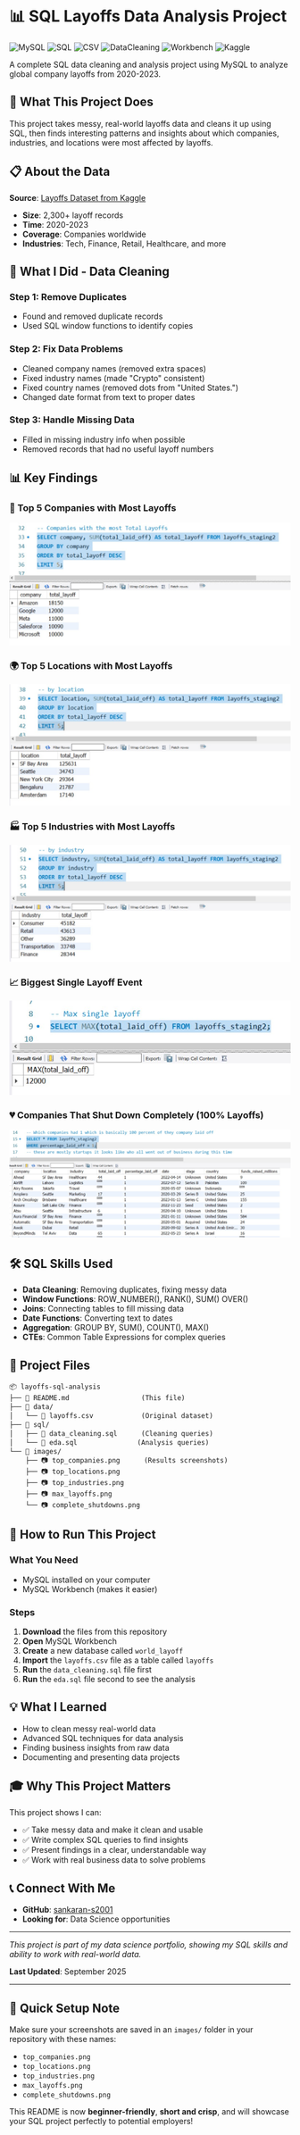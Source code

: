 # 📊 SQL Layoffs Data Analysis Project

![MySQL](https://img.shields.io/badge/MySQL-4479A1?style=for-the-badge&logo=mysql&logoColor=white)
![SQL](https://img.shields.io/badge/SQL-336791?style=for-the-badge&logo=postgresql&logoColor=white)
![CSV](https://img.shields.io/badge/CSV-FFDD00?style=for-the-badge&logo=files&logoColor=black)
![DataCleaning](https://img.shields.io/badge/Data--Cleaning-4CAF50?style=for-the-badge&logo=simpleanalytics&logoColor=white)
![Workbench](https://img.shields.io/badge/MySQL%20Workbench-00758F?style=for-the-badge&logo=mysql&logoColor=white)
![Kaggle](https://img.shields.io/badge/Kaggle-20BEFF?style=for-the-badge&logo=kaggle&logoColor=white)


A complete SQL data cleaning and analysis project using MySQL to analyze global company layoffs from 2020-2023.

## 🎯 What This Project Does

This project takes messy, real-world layoffs data and cleans it up using SQL, then finds interesting patterns and insights about which companies, industries, and locations were most affected by layoffs.

## 📋 About the Data

**Source**: [Layoffs Dataset from Kaggle](https://www.kaggle.com/datasets/swaptr/layoffs-2022)

- **Size**: 2,300+ layoff records
- **Time**: 2020-2023
- **Coverage**: Companies worldwide
- **Industries**: Tech, Finance, Retail, Healthcare, and more


## 🧹 What I Did - Data Cleaning

### Step 1: Remove Duplicates

- Found and removed duplicate records
- Used SQL window functions to identify copies


### Step 2: Fix Data Problems

- Cleaned company names (removed extra spaces)
- Fixed industry names (made "Crypto" consistent)
- Fixed country names (removed dots from "United States.")
- Changed date format from text to proper dates


### Step 3: Handle Missing Data

- Filled in missing industry info when possible
- Removed records that had no useful layoff numbers


## 📊 Key Findings

### 🏢 Top 5 Companies with Most Layoffs
![output Screenshot](images/Top_5_companies_by_total_layoffs.jpg)

### 🌍 Top 5 Locations with Most Layoffs
![output Screenshot](images/Top_5_locations_by_total_layoffs.jpg)

### 🏭 Top 5 Industries with Most Layoffs
![output Screenshot](images/Top_5_industries_by_total_layoffs.jpg)

### 📈 Biggest Single Layoff Event
![output Screenshot](images/Max_single_layoff.jpg)

### 💔 Companies That Shut Down Completely (100% Layoffs)
![output Screenshot](images/Companies_with_100_percentage_layoffs.jpg)

## 🛠️ SQL Skills Used

- **Data Cleaning**: Removing duplicates, fixing messy data
- **Window Functions**: ROW_NUMBER(), RANK(), SUM() OVER()
- **Joins**: Connecting tables to fill missing data
- **Date Functions**: Converting text to dates
- **Aggregation**: GROUP BY, SUM(), COUNT(), MAX()
- **CTEs**: Common Table Expressions for complex queries


## 📁 Project Files

```
📦 layoffs-sql-analysis
├── 📄 README.md                  (This file)
├── 📂 data/
│   └── 📄 layoffs.csv            (Original dataset)
├── 📂 sql/
│   ├── 📄 data_cleaning.sql      (Cleaning queries)
│   └── 📄 eda.sql               (Analysis queries)
└── 📂 images/
    ├── 📷 top_companies.png      (Results screenshots)
    ├── 📷 top_locations.png
    ├── 📷 top_industries.png
    ├── 📷 max_layoffs.png
    └── 📷 complete_shutdowns.png
```


## 🚀 How to Run This Project

### What You Need

- MySQL installed on your computer
- MySQL Workbench (makes it easier)


### Steps

1. **Download** the files from this repository
2. **Open** MySQL Workbench
3. **Create** a new database called `world_layoff`
4. **Import** the `layoffs.csv` file as a table called `layoffs`
5. **Run** the `data_cleaning.sql` file first
6. **Run** the `eda.sql` file second to see the analysis

## 💡 What I Learned

- How to clean messy real-world data
- Advanced SQL techniques for data analysis
- Finding business insights from raw data
- Documenting and presenting data projects


## 🎓 Why This Project Matters

This project shows I can:

- ✅ Take messy data and make it clean and usable
- ✅ Write complex SQL queries to find insights
- ✅ Present findings in a clear, understandable way
- ✅ Work with real business data to solve problems


## 📞 Connect With Me

- **GitHub**: [sankaran-s2001](https://github.com/sankaran-s2001)
- **Looking for**: Data Science opportunities

***

*This project is part of my data science portfolio, showing my SQL skills and ability to work with real-world data.*

**Last Updated**: September 2025

***

## 📝 Quick Setup Note

Make sure your screenshots are saved in an `images/` folder in your repository with these names:

- `top_companies.png`
- `top_locations.png`
- `top_industries.png`
- `max_layoffs.png`
- `complete_shutdowns.png`

This README is now **beginner-friendly**, **short and crisp**, and will showcase your SQL project perfectly to potential employers!

